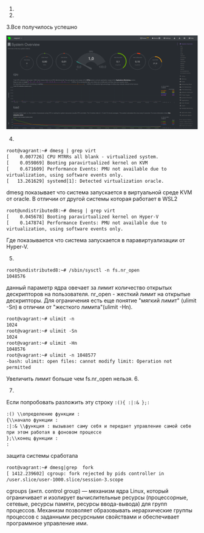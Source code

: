 
1.
2.
3.Все получилось успешно

![Settings Window](https://github.com/whitebearumka/devops-netology/blob/main/Screenshot_11.png)

4.
```
root@vagrant:~# dmesg | grep virt
[    0.007726] CPU MTRRs all blank - virtualized system.
[    0.059869] Booting paravirtualized kernel on KVM
[    0.671609] Performance Events: PMU not available due to virtualization, using software events only.
[   13.261629] systemd[1]: Detected virtualization oracle.
```
dmesg показывает что система запускается в виртуальной среде KVM от oracle.
В отличии от другой системы которая работает в WSL2
```
root@undistributed8:~# dmesg | grep virt
[    0.045678] Booting paravirtualized kernel on Hyper-V
[    0.147874] Performance Events: PMU not available due to virtualization, using software events only.
```
Где показывается что система запускается в паравиртуализации от Hyper-V.

5.
```
root@undistributed8:~# /sbin/sysctl -n fs.nr_open
1048576
```
данный параметр ядра овечает за лимит количество открытых дескрипторов на пользователя. nr_open - жесткий лимит на открытые дескрипторы. 
Для ограничения есть еще понятие "мягкий лимит" (ulimit -Sn) в отличии от "жесткого лимита"(ulimit -Hn).
```
root@vagrant:~# ulimit -n
1024
root@vagrant:~# ulimit -Sn
1024
root@vagrant:~# ulimit -Hn
1048576
root@vagrant:~# ulimit -n 1048577
-bash: ulimit: open files: cannot modify limit: Operation not permitted
```
Увеличить лимит больше чем fs.nr_open нельзя.
6.



7.
Если попробовать разложить эту строку ``:(){ :|:& };:``
```
:() \\определение функции :
{\\начало функции :
:|:& \\функция : вызывает саму себя и передает управление самой себе при этом работая в фоновом процессе 
};\\конец функции :
:
```
защита системы сработала 
```
root@vagrant:~# dmesg|grep  fork
[ 1412.239602] cgroup: fork rejected by pids controller in /user.slice/user-1000.slice/session-3.scope
```
cgroups (англ. control group) — механизм ядра Linux, который ограничивает и изолирует вычислительные ресурсы (процессорные, сетевые, ресурсы памяти, ресурсы ввода-вывода) для групп процессов. Механизм позволяет образовывать иерархические группы процессов с заданными ресурсными свойствами и обеспечивает программное управление ими.


